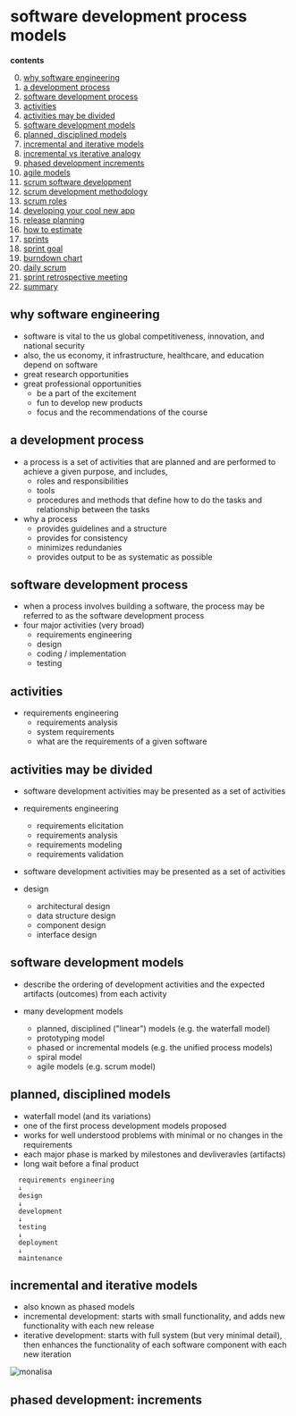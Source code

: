 # software development process models

**contents**

0.  [why software engineering](#why-software-engineering)
1.  [a development process](#a-development-process)
2.  [software development process](#software-development-process)
3.  [activities](#activities)
4.  [activities may be divided](#activities-may-be-divided)
5.  [software development models](#software-development-models)
6.  [planned, disciplined models](#planned-disciplined-models)
7.  [incremental and iterative models](#incremental-and-iterative-models)
8.  [incremental vs iterative analogy](#incremental-vs-iterative-analogy)
9.  [phased development increments](#phased-development-increments)
10. [agile models](#agile-models)
11. [scrum software development](#scrum-software-development)
12. [scrum development methodology](#scrum-development-methodology)
13. [scrum roles](#scrum-roles)
14. [developing your cool new app](#developing-your-cool-new-app)
15. [release planning](#release-planning)
16. [how to estimate](#how-to-estimate)
17. [sprints](#sprints)
18. [sprint goal](#sprint-goal)
19. [burndown chart](#burndown-chart)
20. [daily scrum](#daily-scrum)
21. [sprint retrospective meeting](#sprint-retrospective-meeting)
22. [summary](#summary)

## why software engineering

-  software is vital to the us global competitiveness, innovation, and national security
-  also, the us economy, it infrastructure, healthcare, and education depend on software
-  great research opportunities
-  great professional opportunities
    -  be a part of the excitement
    -  fun to develop new products
    -  focus and the recommendations of the course

## a development process

-  a process is a set of activities that are planned and are performed to achieve a given purpose, and includes,
    -  roles and responsibilities
    -  tools
    -  procedures and methods that define how to do the tasks and relationship between the tasks
-  why a process
    -  provides guidelines and a structure
    -  provides for consistency
    -  minimizes redundanies
    -  provides output to be as systematic as possible

## software development process

-  when a process involves building a software, the process may be referred to as the software development process
-  four major activities (very broad)
    -  requirements engineering
    -  design
    -  coding / implementation
    -  testing

## activities

-  requirements engineering
    -  requirements analysis
    -  system requirements
    -  what are the requirements of a given software

## activities may be divided

-  software development activities may be presented as a set of activities
-  requirements engineering
    -  requirements elicitation
    -  requirements analysis
    -  requirements modeling
    -  requirements validation

-  software development activities may be presented as a set of activities 
-  design
    -  architectural design
    -  data structure design
    -  component design
    -  interface design

## software development models

-  describe the ordering of development activities and the expected artifacts (outcomes) from each activity

-  many development models
    -  planned, disciplined ("linear") models (e.g. the waterfall model)
    -  prototyping model
    -  phased or incremental models (e.g. the unified process models)
    -  spiral model
    -  agile models (e.g. scrum model)

## planned, disciplined models

-  waterfall model (and its variations)
-  one of the first process development models proposed
-  works for well understood problems with minimal or no changes in the requirements
-  each major phase is marked by milestones and devliveravles (artifacts)
-  long wait before a final product

```
  requirements engineering
  ↓
  design
  ↓
  development
  ↓
  testing
  ↓
  deployment
  ↓
  maintenance
```

## incremental and iterative models

-  also known as phased models
-  incremental development:  starts with small functionality, and adds new functionality with each new release
-  iterative development:  starts with full system (but very minimal detail), then enhances the functionality of each software component with each new iteration

![monalisa](https://user-images.githubusercontent.com/65584733/220461187-95ab9542-8810-456e-91d3-3fda2ee5a2e5.jpg)

## phased development:  increments










































